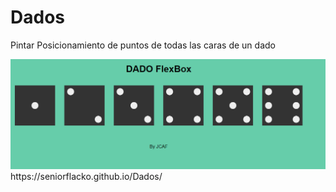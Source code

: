 # Dados
Pintar Posicionamiento de puntos de todas las caras de un dado

<img src="https://github.com/SeniorFlacko/Dados/blob/master/dados.PNG">
https://seniorflacko.github.io/Dados/

